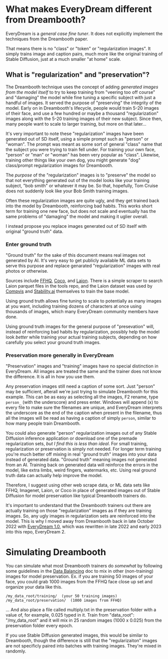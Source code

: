 # What makes EveryDream different from Dreambooth?

EveryDream is a *general case fine tuner*.  It does not explicitly implement the techniques from the Dreambooth paper. 

That means there is no "class" or "token" or "regularization images". It simply trains image and caption pairs, much more like the original training of Stable Diffusion, just at a much smaller "at home" scale.

## What is "regularization" and "preservation"?

The Dreambooth technique uses the concept of adding *generated images from the model itself* to try to keep training from "veering too off course" and "damaging" the model while fine tuning a specific subject with just a handful of images.  It served the purpose of "preserving" the integrity of the model. Early on in Dreambooth's lifecycle, people would train 5-20 images of their face, and use a few hundred or maybe a thousand "regularization" images along with the 5-20 training images of their new subject.  Since then, many people want to scale to larger training, but more on that later...

It's very important to note these "regularization" images have been generated out of SD itself, using a simple prompt such as "person" or "woman".  The prompt was meant as some sort of general "class" name that the subject you were trying to train fell under.  For training your own face, "person" or "man" or "woman" has been very popular as "class".  Likewise, training other things like your own dog, you might generate "dog" class/prompt regularization images for Dreambooth.

The *purpose* of the "regularization" images is to "preserve" the model so that not everything generated out of the model looks like your training subject, "bob smith" or whatever it may be.  So that, hopefully, Tom Cruise does not suddenly look like your Bob Smith training images. 

Often these regularization images are quite ugly, and they get trained back into the model by Dreambooth, reinforcing bad habits.  This works short term for training one new face, but does not scale and eventually has the same problems of "damaging" the model and making it uglier overall.

I instead propose you replace images generated out of SD itself with original "ground truth" data.

### Enter ground truth

"Ground truth" for the sake of this document means real images not generated by AI.  It's very easy to get publicly available ML data sets to serve this purpose and replace genarated "regularization" images with real photos or otherwise.

Sources include [FFHQ](https://github.com/NVlabs/ffhq-dataset), [Coco](https://cocodataset.org/#home), and [Laion](https://huggingface.co/datasets/laion/laion2B-en-aesthetic/tree/main).  There is a simple scraper to search Laion parquet files in the tools repo, and the Laion dataset was used by [Compvis](https://github.com/CompVis/stable-diffusion#weights) and [Stability.ai](https://github.com/Stability-AI/stablediffusion#news) themselves to train the base model.

Using ground truth allows fine tuning to scale to potentially as many images at you want, including training dozens of characters at once using thousands of images, which many EveryDream community members have done. 

Using ground truth images for the general purpose of "presevation" will, instead of reinforcing bad habits by regularization, possibly help the model look *better* while training your actual training subjects, depending on how carefully you select your ground truth images.

### Preservation more generally in EveryDream

"Preservation" images and "training" images have no special distinction in EveryDream.  All images are treated the same and the trainer does not know the difference.  It is all in how you use them.

Any preservation images still need a caption of some sort.  Just "person" may be sufficient, afterall we're just trying to simulate Dreambooth for this example.  This can be as easy as selecting all the images, F2 rename, type `person_` (with the underscore) and press enter.  Windows will append (x) to every file to make sure the filenames are unique, and EveryDream interprets the underscore as the end of the caption when present in the filename, thus all the images will be read as having a caption of simply `person`, similar to how many people train Dreambooth.

You could also generate "person" regularization images out of any Stable Diffusion inference application or download one of the premade regularization sets, *but I find this is less than ideal*.  For small training, regularization or preservation is simply not needed.  For longer term training you're much better off mixing in real "ground truth" images into your data instead of generated data. "Ground truth" meaning images not generated from an AI. Training back on generated data will reinforce the errors in the model, like extra limbs, weird fingers, watermarks, etc.  Using real ground truth data can actually help improve the model. 

Therefore, I suggest using other web scrape data, or ML data sets like FFHQ, Imagenet, Laion, or Coco in place of generated images out of Stable Diffusion for model preservation like typical Dreambooth trainers do.

It's important to understand that the Dreambooth trainers out there are actually training on those "regularization" images as if they are training images.  So, any ugly images in regularization sets are reinforced into the model.  This is why I moved away from Dreambooth back in late October 2022 with [EveryDream 1.0](https://github.com/victorchall/EveryDream-trainer), which was rewritten in late 2022 and early 2023 into this repo, EveryDream 2.

# Simulating Dreambooth

You can simulate what most Dreambooth trainers do *somewhat* by following some guidelines in the [Data Balancing](./BALANCING.md) doc to mix in other (non-training) images for model preservation.  Ex. if you are training 50 images of your face, you could grab 1000 images from the FFHQ face close up set and organize your data like this.

    /my_data_root/training/  (your 50 training images)
    /my_data_root/preservation/  (1000 images from FFHQ)

... And also place a file called multiply.txt in the preservation folder with a value of, for example, 0.025 typed in it.  Train from "data_root": "/my_data_root" and it will mix in 25 random images (1000 x 0.025) from the preservation folder every epoch.

If you use Stable Diffusion generated images, this would be similar to Dreambooth, though the difference is still that the "regularizaiton" images are not specificly paired into batches with training images.  They're mixed in randomly.
